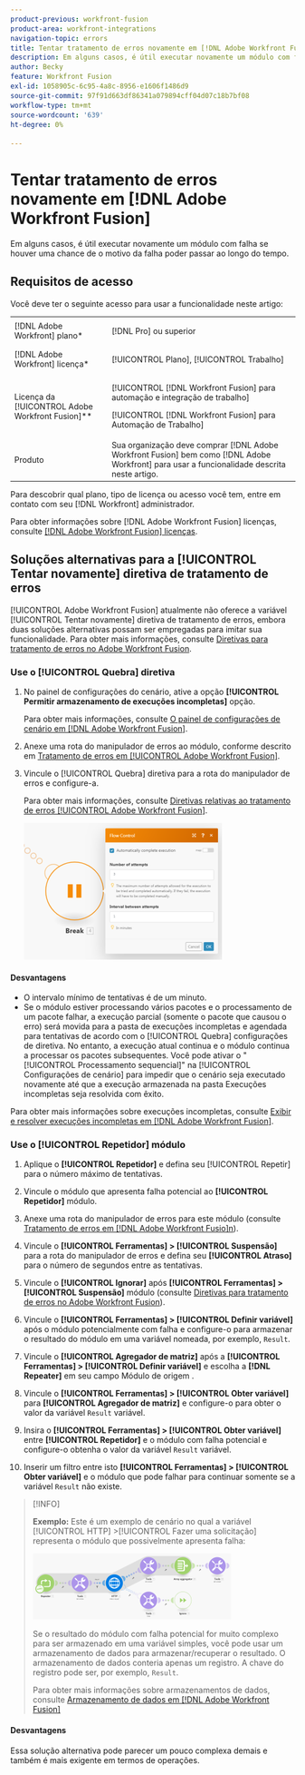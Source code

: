 ```yaml
---
product-previous: workfront-fusion
product-area: workfront-integrations
navigation-topic: errors
title: Tentar tratamento de erros novamente em [!DNL Adobe Workfront Fusion]
description: Em alguns casos, é útil executar novamente um módulo com falha por algumas vezes, se houver uma chance de que o motivo da falha possa passar ao longo do tempo.
author: Becky
feature: Workfront Fusion
exl-id: 1058905c-6c95-4a8c-8956-e1606f1486d9
source-git-commit: 97f91d663df86341a079894cff04d07c18b7bf08
workflow-type: tm+mt
source-wordcount: '639'
ht-degree: 0%

---
```


# Tentar tratamento de erros novamente em [!DNL Adobe Workfront Fusion]

Em alguns casos, é útil executar novamente um módulo com falha se houver uma chance de o motivo da falha poder passar ao longo do tempo.

## Requisitos de acesso

Você deve ter o seguinte acesso para usar a funcionalidade neste artigo:

<table style="table-layout:auto">
 <col> 
 <col> 
 <tbody> 
  <tr> 
   <td role="rowheader">[!DNL Adobe Workfront] plano*</td> 
   <td> <p>[!DNL Pro] ou superior</p> </td> 
  </tr> 
  <tr data-mc-conditions=""> 
   <td role="rowheader">[!DNL Adobe Workfront] licença*</td> 
   <td> <p>[!UICONTROL Plano], [!UICONTROL Trabalho]</p> </td> 
  </tr> 
  <tr> 
   <td role="rowheader">Licença da [!UICONTROL Adobe Workfront Fusion]**</td> 
   <td> <p>[!UICONTROL [!DNL Workfront Fusion] para automação e integração de trabalho] </p><p>[!UICONTROL [!DNL Workfront Fusion] para Automação de Trabalho]</p>  </td> 
  </tr> 
  <tr> 
   <td role="rowheader">Produto</td> 
   <td>Sua organização deve comprar [!DNL Adobe Workfront Fusion] bem como [!DNL Adobe Workfront] para usar a funcionalidade descrita neste artigo.</td> 
  </tr> 
 </tbody> 
</table>

Para descobrir qual plano, tipo de licença ou acesso você tem, entre em contato com seu [!DNL Workfront] administrador.

Para obter informações sobre [!DNL Adobe Workfront Fusion] licenças, consulte [[!DNL Adobe Workfront Fusion] licenças](../../workfront-fusion/get-started/license-automation-vs-integration.md).

## Soluções alternativas para a [!UICONTROL Tentar novamente] diretiva de tratamento de erros

[!UICONTROL Adobe Workfront Fusion] atualmente não oferece a variável [!UICONTROL Tentar novamente] diretiva de tratamento de erros, embora duas soluções alternativas possam ser empregadas para imitar sua funcionalidade. Para obter mais informações, consulte [Diretivas para tratamento de erros no Adobe Workfront Fusion](../../workfront-fusion/errors/directives-for-error-handling.md).

### Use o [!UICONTROL Quebra] diretiva

1. No painel de configurações do cenário, ative a opção **[!UICONTROL Permitir armazenamento de execuções incompletas]** opção.

   Para obter mais informações, consulte [O painel de configurações de cenário em [!DNL Adobe Workfront Fusion]](../../workfront-fusion/scenarios/scenario-settings-panel.md).

1. Anexe uma rota do manipulador de erros ao módulo, conforme descrito em [Tratamento de erros em [!UICONTROL Adobe Workfront Fusion]](../../workfront-fusion/errors/error-handling.md).
1. Vincule o [!UICONTROL Quebra] diretiva para a rota do manipulador de erros e configure-a.

   Para obter mais informações, consulte [Diretivas relativas ao tratamento de erros [!UICONTROL Adobe Workfront Fusion]](../../workfront-fusion/errors/directives-for-error-handling.md).

   ![](assets/break-directive-350x241.png)

#### Desvantagens

* O intervalo mínimo de tentativas é de um minuto.
* Se o módulo estiver processando vários pacotes e o processamento de um pacote falhar, a execução parcial (somente o pacote que causou o erro) será movida para a pasta de execuções incompletas e agendada para tentativas de acordo com o [!UICONTROL Quebra] configurações de diretiva. No entanto, a execução atual continua e o módulo continua a processar os pacotes subsequentes. Você pode ativar o &quot;[!UICONTROL Processamento sequencial]&quot; na [!UICONTROL Configurações de cenário] para impedir que o cenário seja executado novamente até que a execução armazenada na pasta Execuções incompletas seja resolvida com êxito.

Para obter mais informações sobre execuções incompletas, consulte [Exibir e resolver execuções incompletas em [!DNL Adobe Workfront Fusion]](../../workfront-fusion/scenarios/view-and-resolve-incomplete-executions.md).

### Use o [!UICONTROL Repetidor] módulo

1. Aplique o **[!UICONTROL Repetidor]** e defina seu [!UICONTROL Repetir] para o número máximo de tentativas.
1. Vincule o módulo que apresenta falha potencial ao **[!UICONTROL Repetidor]** módulo.
1. Anexe uma rota do manipulador de erros para este módulo (consulte [Tratamento de erros em [!DNL Adobe Workfront Fusio]n](../../workfront-fusion/errors/error-handling.md)).
1. Vincule o **[!UICONTROL Ferramentas] > [!UICONTROL Suspensão]** para a rota do manipulador de erros e defina seu **[!UICONTROL Atraso]** para o número de segundos entre as tentativas.

1. Vincule o **[!UICONTROL Ignorar]** após **[!UICONTROL Ferramentas] > [!UICONTROL Suspensão]** módulo (consulte [Diretivas para tratamento de erros no Adobe Workfront Fusion](../../workfront-fusion/errors/directives-for-error-handling.md)).

1. Vincule o **[!UICONTROL Ferramentas] > [!UICONTROL Definir variável]** após o módulo potencialmente com falha e configure-o para armazenar o resultado do módulo em uma variável nomeada, por exemplo, `Result`.

1. Vincule o **[!UICONTROL Agregador de matriz]** após a **[!UICONTROL Ferramentas] > [!UICONTROL Definir variável]** e escolha a **[!DNL Repeater]** em seu campo Módulo de origem .

1. Vincule o **[!UICONTROL Ferramentas] > [!UICONTROL Obter variável]** para **[!UICONTROL Agregador de matriz]** e configure-o para obter o valor da variável `Result` variável.

1. Insira o **[!UICONTROL Ferramentas] > [!UICONTROL Obter variável]** entre **[!UICONTROL Repetidor]** e o módulo com falha potencial e configure-o obtenha o valor da variável `Result` variável.

1. Inserir um filtro entre isto **[!UICONTROL Ferramentas] > [!UICONTROL Obter variável]** e o módulo que pode falhar para continuar somente se a variável `Result` não existe.

>[!INFO]
>
>**Exemplo:** Este é um exemplo de cenário no qual a variável [!UICONTROL HTTP] >[!UICONTROL Fazer uma solicitação] representa o módulo que possivelmente apresenta falha:
>
>![](assets/http-make-request-350x116.png)
>
>Se o resultado do módulo com falha potencial for muito complexo para ser armazenado em uma variável simples, você pode usar um armazenamento de dados para armazenar/recuperar o resultado. O armazenamento de dados conteria apenas um registro. A chave do registro pode ser, por exemplo, `Result`.
>
>Para obter mais informações sobre armazenamentos de dados, consulte [Armazenamento de dados em [!DNL Adobe Workfront Fusion]](../../workfront-fusion/modules/data-stores.md)

#### Desvantagens

Essa solução alternativa pode parecer um pouco complexa demais e também é mais exigente em termos de operações.
